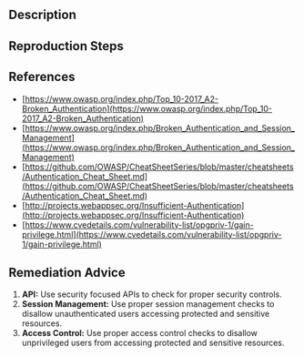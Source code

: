 ## Description


## Reproduction Steps


## References

- [https://www.owasp.org/index.php/Top_10-2017_A2-Broken_Authentication](https://www.owasp.org/index.php/Top_10-2017_A2-Broken_Authentication)
- [https://www.owasp.org/index.php/Broken_Authentication_and_Session_Management](https://www.owasp.org/index.php/Broken_Authentication_and_Session_Management)
- [https://github.com/OWASP/CheatSheetSeries/blob/master/cheatsheets/Authentication_Cheat_Sheet.md](https://github.com/OWASP/CheatSheetSeries/blob/master/cheatsheets/Authentication_Cheat_Sheet.md)
- [http://projects.webappsec.org/Insufficient-Authentication](http://projects.webappsec.org/Insufficient-Authentication)
- [https://www.cvedetails.com/vulnerability-list/opgpriv-1/gain-privilege.html](https://www.cvedetails.com/vulnerability-list/opgpriv-1/gain-privilege.html)


## Remediation Advice

1. **API:** Use security focused APIs to check for proper security controls.
2. **Session Management:** Use proper session management checks to disallow unauthenticated users accessing protected and sensitive resources.
3. **Access Control:** Use proper access control checks to disallow unprivileged users from accessing protected and sensitive resources.


